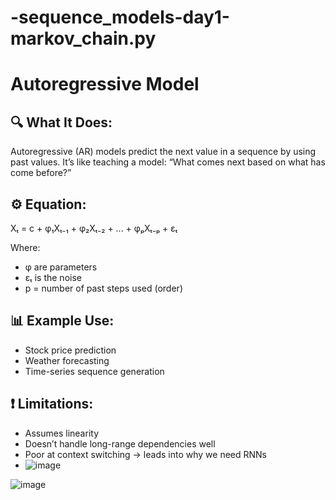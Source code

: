 # -sequence_models-day1-markov_chain.py
# Autoregressive Model

## 🔍 What It Does:
Autoregressive (AR) models predict the next value in a sequence by using past values. It’s like teaching a model: “What comes next based on what has come before?”

## ⚙️ Equation:
Xₜ = c + φ₁Xₜ₋₁ + φ₂Xₜ₋₂ + ... + φₚXₜ₋ₚ + εₜ

Where:
- φ are parameters
- εₜ is the noise
- p = number of past steps used (order)

## 📊 Example Use:
- Stock price prediction
- Weather forecasting
- Time-series sequence generation

## ❗ Limitations:
- Assumes linearity
- Doesn’t handle long-range dependencies well
- Poor at context switching → leads into why we need RNNs
- ![image](https://github.com/user-attachments/assets/b6851f19-decb-447d-852b-dcfea22f7f4b)

![image](https://github.com/user-attachments/assets/8dd8db27-811a-4d4f-8248-bba9ad7e93c5)
